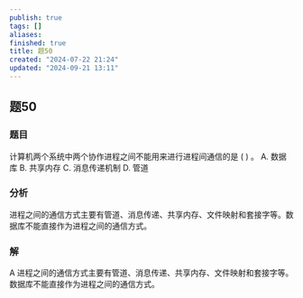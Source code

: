 ```yaml
---
publish: true
tags: []
aliases: 
finished: true
title: 题50
created: "2024-07-22 21:24"
updated: "2024-09-21 13:11"
---
```

## 题50
### 题目
计算机两个系统中两个协作进程之间不能用来进行进程间通信的是 ( ) 。
A. 数据库 
B. 共享内存 
C. 消息传递机制 
D. 管道
### 分析
进程之间的通信方式主要有管道、消息传递、共享内存、文件映射和套接字等。数据库不能直接作为进程之间的通信方式。
### 解
A
进程之间的通信方式主要有管道、消息传递、共享内存、文件映射和套接字等。数据库不能直接作为进程之间的通信方式。